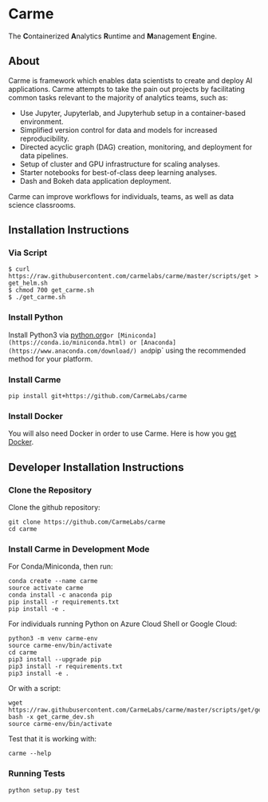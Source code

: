 # Carme
The **C**ontainerized **A**nalytics **R**untime and **M**anagement **E**ngine.

## About
Carme is framework which enables data scientists to create and deploy AI applications.  Carme attempts to take the pain out projects by facilitating common tasks relevant to the majority of analytics teams, such as:
- Use Jupyter, Jupyterlab, and Jupyterhub setup in a container-based environment.
- Simplified version control for data and models for increased reproducibility.
- Directed acyclic graph (DAG) creation, monitoring, and deployment for data pipelines.
- Setup of cluster and GPU infrastructure for scaling analyses.
- Starter notebooks for best-of-class deep learning analyses.
- Dash and Bokeh data application deployment.

Carme can improve workflows for individuals, teams, as well as data science classrooms.

## Installation Instructions

### Via Script
```
$ curl https://raw.githubusercontent.com/carmelabs/carme/master/scripts/get > get_helm.sh
$ chmod 700 get_carme.sh
$ ./get_carme.sh
```
### Install Python
Install Python3 via [python.org](https://www.python.org/downloads/)` or [Miniconda](https://conda.io/miniconda.html) or [Anaconda](https://www.anaconda.com/download/) and `pip` using the recommended method for your platform.

### Install Carme
```
pip install git+https://github.com/CarmeLabs/carme
```

### Install Docker
You will also need Docker in order to use Carme.  Here is how you [get Docker](https://www.docker.com/get-docker).


## Developer Installation Instructions

### Clone the Repository
Clone the github repository:
```
git clone https://github.com/CarmeLabs/carme
cd carme
```
### Install Carme in Development Mode

For Conda/Miniconda, then run:
```
conda create --name carme
source activate carme
conda install -c anaconda pip
pip install -r requirements.txt
pip install -e .
```

For individuals running Python on Azure Cloud Shell or Google Cloud:
```
python3 -m venv carme-env
source carme-env/bin/activate
cd carme
pip3 install --upgrade pip
pip3 install -r requirements.txt
pip3 install -e .
```

Or with a script:

```
wget https://raw.githubusercontent.com/CarmeLabs/carme/master/scripts/get/get_carme_dev.sh
bash -x get_carme_dev.sh
source carme-env/bin/activate
```

Test that it is working with:

```
carme --help
```



### Running Tests
`python setup.py test`
